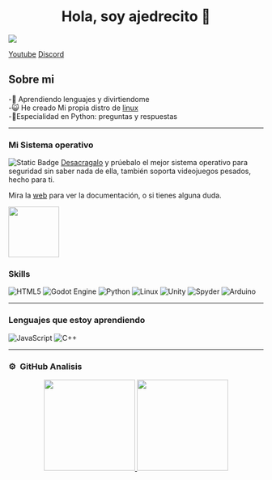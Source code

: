 <div align="center">
<h1 align="center">Hola, soy ajedrecito 👋</h1>
</div>
<img src="https://i.imgur.com/uXCa0U0.png">

[Youtube](https://www.youtube.com/@AstroTonto)        [Discord](https://discord.com/invite/juhCpJnZ)
## Sobre mi

-🐧​ Aprendiendo lenguajes y divirtiendome <br>-​😺​ He creado Mi propia distro de [linux](https://erizos.tiiny.site/) <br>-​​🐍​Especialidad en Python: preguntas y respuestas
<hr>

### Mi Sistema operativo
![Static Badge](https://img.shields.io/badge/Linux-ErizOs-brown)
[Desacragalo](https://erizos.tiiny.site/Descargar.html) y prúebalo el mejor sistema operativo para seguridad sin saber nada de ella, también soporta videojuegos pesados, hecho para ti.

Mira la [web](https://erizos.tiiny.site/) para ver la documentación, o si tienes alguna duda.

<img src="https://imgur.com/0PcCcX6.png" width="100">


### Skills
![HTML5](https://img.shields.io/badge/html5-%23E34F26.svg?style=for-the-badge&logo=html5&logoColor=white)
 ![Godot Engine](https://img.shields.io/badge/GODOT-%23FFFFFF.svg?style=for-the-badge&logo=godot-engine)  ![Python](https://img.shields.io/badge/python-3670A0?style=for-the-badge&logo=python&logoColor=ffdd54) 	![Linux](https://img.shields.io/badge/Linux-FCC624?style=for-the-badge&logo=linux&logoColor=black)  ![Unity](https://img.shields.io/badge/unity-%23000000.svg?style=for-the-badge&logo=unity&logoColor=white)  ![Spyder](https://img.shields.io/badge/Spyder-838485?style=for-the-badge&logo=spyder%20ide&logoColor=maroon)  ![Arduino](https://img.shields.io/badge/-Arduino-00979D?style=for-the-badge&logo=Arduino&logoColor=white)
 <hr>
 
### Lenguajes que estoy aprendiendo
 ![JavaScript](https://img.shields.io/badge/javascript-%23323330.svg?style=for-the-badge&logo=javascript&logoColor=%23F7DF1E)  ![C++](https://img.shields.io/badge/c++-%2300599C.svg?style=for-the-badge&logo=c%2B%2B&logoColor=white)
<hr>

### ⚙️ &nbsp;GitHub Analisis

<p align="center">
<a href="https://github.com/ajedrecito">
  <img height="180em" src="https://github-readme-stats-eight-theta.vercel.app/api?username=ajedrecito&show_icons=true&theme=algolia&include_all_commits=true&count_private=true"/>
  <img height="180em" src="https://github-readme-stats-eight-theta.vercel.app/api/top-langs/?username=ajedrecito&layout=compact&langs_count=8&theme=algolia"/>
</a>
</p>
</a>
</p>
